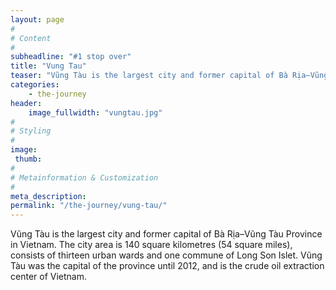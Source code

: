 ```yaml
---
layout: page
#
# Content
#
subheadline: "#1 stop over"
title: "Vung Tau"
teaser: "Vũng Tàu is the largest city and former capital of Bà Rịa–Vũng Tàu Province in Vietnam. The city area is 140 square kilometres (54 square miles), consists of thirteen urban wards and one commune of Long Son Islet."
categories: 
    - the-journey
header:
    image_fullwidth: "vungtau.jpg"
#
# Styling
#
image:
 thumb:
#
# Metainformation & Customization
#
meta_description:
permalink: "/the-journey/vung-tau/"
---
```


Vũng Tàu is the largest city and former capital of Bà Rịa–Vũng Tàu Province in Vietnam. The city area is 140 square kilometres (54 square miles), consists of thirteen urban wards and one commune of Long Son Islet. Vũng Tàu was the capital of the province until 2012, and is the crude oil extraction center of Vietnam.

